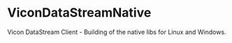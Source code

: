 # ViconDataStreamNative
Vicon DataStream Client - Building of the native libs for Linux and Windows.  
